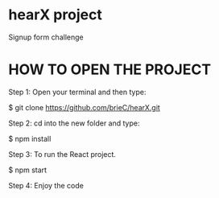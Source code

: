 # hearX project
Signup form challenge

# HOW TO OPEN THE PROJECT
Step 1:
Open your terminal and then type:

$ git clone https://github.com/brieC/hearX.git 

Step 2:
cd into the new folder and type:

$ npm install

Step 3:
To run the React project.

$ npm start 

Step 4:
Enjoy the code 




